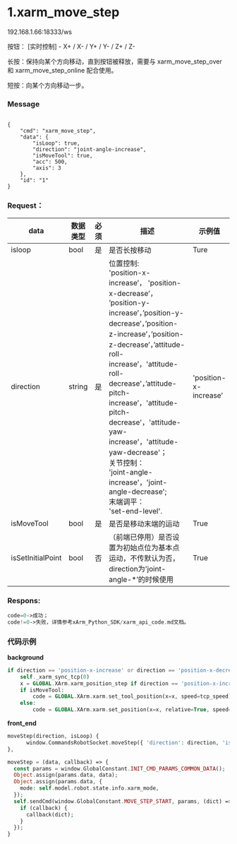 
# 1.xarm\_move\_step

192.168.1.66:18333/ws

按钮： [实时控制] - X+ / X- / Y+ / Y- / Z+ / Z-

长按：保持向某个方向移动，直到按钮被释放，需要与 xarm_move_step_over 和 xarm_move_step_online 配合使用。

短按：向某个方向移动一步。


### **Message** 

```applescript

{
    "cmd": "xarm_move_step",
    "data": {
        "isLoop": true,
        "direction": "joint-angle-increase",
        "isMoveTool": true,
        "acc": 500,
        "axis": 3
    },
    "id": "1"
}
```



### Request：

   

|  data    | 数据类型  |  必须    |           描述           | 示例值 |
| ---------- | ------------- | ----------|------------------------ |----------|
| isloop | bool | 是 | 是否长按移动 | Ture |
| direction | string | 是 | 位置控制:<br/>'position-x-increase’， 'position-x-decrease’， ’position-y-increase’，’position-y-decrease’，’position-z-increase’，’position-z-decrease’，’attitude-roll-increase’，'attitude-roll-decrease'，’attitude-pitch-increase’，'attitude-pitch-decrease'，'attitude-yaw-increase'，'attitude-yaw-decrease'；<br/>关节控制：<br/>'joint-angle-increase'，'joint-angle-decrease';<br/>末端调平：<br/>'set-end-level'. | 'position-x-increase’ |
| isMoveTool | bool | 是 | 是否是移动末端的运动 | True |
| isSetInitialPoint | bool | 否 | （前端已停用）是否设置为初始点位为基本点运动，不传默认为否，direction为'joint-angle-*’的时候使用 | True                  |

### Respons:

```php
code=0->成功；
code!=0->失败，详情参考xArm_Python_SDK/xarm_api_code.md文档。
```
### 代码示例
**background**

```php
if direction == 'position-x-increase' or direction == 'position-x-decrease':
    self._xarm_sync_tcp(0)
    x = GLOBAL.XArm.xarm_position_step if direction == 'position-x-increase' else -GLOBAL.XArm.xarm_position_step
    if isMoveTool:
        code = GLOBAL.XArm.xarm.set_tool_position(x=x, speed=tcp_speed)
    else:
        code = GLOBAL.XArm.xarm.set_position(x=x, relative=True, speed=tcp_speed)
```

**front_end**

```php
moveStep(direction, isLoop) {
      window.CommandsRobotSocket.moveStep({ 'direction': direction, 'isLoop': isLoop, 'isMoveTool': this.isToolCoord });
},

moveStep = (data, callback) => {
  const params = window.GlobalConstant.INIT_CMD_PARAMS_COMMON_DATA();
  Object.assign(params.data, data);
  Object.assign(params.data, {
    mode: self.model.robot.state.info.xarm_mode,
  });
  self.sendCmd(window.GlobalConstant.MOVE_STEP_START, params, (dict) => {
    if (callback) {
      callback(dict);
    }
  });
}
```
